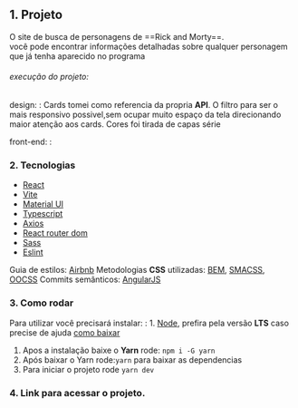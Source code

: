 ## 1. Projeto 

O site de busca de personagens de ==Rick and Morty==.<br> você pode encontrar informações detalhadas sobre qualquer personagem que já tenha aparecido no programa


######  execução do projeto:
design: 
: Cards tomei como referencia da propria **API**. O filtro para ser o mais responsivo possivel,sem ocupar muito espaço da tela direcionando maior atenção aos cards. Cores foi tirada de capas série
 
front-end:
: 


### 2. Tecnologias

- [React](https://react.dev/)
- [Vite](https://vitejs.dev/guide/)
- [Material UI](https://mui.com/material-ui/getting-started/overview/)
- [Typescript](https://www.typescriptlang.org/docs/)
- [Axios](https://axios-http.com/ptbr/docs/intro)
- [React router dom](https://reactrouter.com/en/main)
- [Sass](https://sass-lang.com/documentation/)
- [Eslint](https://eslint.org/docs/latest/use/getting-started)


Guia de estilos: [Airbnb](https://github.com/airbnb/javascript)
Metodologias **CSS** utilizadas: [BEM](https://getbem.com/introduction/), [SMACSS](http://smacss.com/book/), [OOCSS](http://oocss.org/)
Commits semânticos: [AngularJS](https://karma-runner.github.io/3.0/dev/git-commit-msg.html)
### 3. Como rodar

Para utilizar você precisará instalar:
    : 1. [Node](https://nodejs.org/en), prefira pela versão **LTS** 
    caso precise de ajuda [como baixar](https://youtu.be/8FefZGAGvGM) 


1. Apos a instalação baixe o **Yarn** rode:  `npm i -G yarn`
2. Após baixar o Yarn rode:`yarn` para baixar as dependencias
3. Para iniciar o projeto  rode `yarn dev`
        



### 4. Link para acessar o projeto.